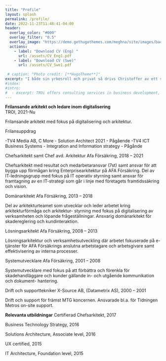 ```yaml
---
title: "Profile"
layout: splash
permalink: /profile/
date: 2022-11-23T11:48:41-04:00
header:
  overlay_color: "#000"
  overlay_filter: "0.5"
  overlay_image: "https://demo.gethugothemes.com/meghna/site/images/backgrounds/hero-area.jpg"
  actions:
    - label: "Download CV (Eng) "
      url: /assets/CV_Eng1.pdf
    - label: "Download CV (Swe)"
      url: /assets/CV_Swe1.pdf
 
 # caption: "Photo credit: [**HugoTheme**]"
excerpt: "I både sin yrkesroll och privat så drivs Christoffer av ett stort intresse för digitalisering, teknik och effektivisering som gynnar verksamhet, användare, kunder och hans egen vardag."
#index:
#intro: 
#  - excerpt: TROi offers consulting services in business development, digitalization, Enterprise and solution architecture with a focus on customer value, quality and efficiency.
---
```


**Frilansande arkitekt och ledare inom digitalisering** <Br/>
TROI, 2021-Nu

Frilansande arkitekt med fokus på digitalisering och arkitektur.

Frilansuppdrag

-TV4 Media AB, C More - Solution Architect 2021 - Pågående
-TV4 ICT Business Systems - Integration and Information strategy - Pågånde 

Chefsarkitekt samt Chef avd. Arkitektur
Afa Försäkring, 2018 – 2021

Chefsarkitekt med resultat och medarbetaransvar (7st) samt ansvar för att bygga upp förmågan kring Enterprisearkitektur på AFA Försäkring. Del av IT-ledningsgrupp med fokus på IT operativ styrning samt ansvar för framtagning av en IT-strategi som går i linje med företagets framtidssäkring och vision.

Domänarkitekt
Afa Försäkring, 2013 – 2018

Del av arkitekturteamet som utvecklar och leder arbetet kring arkitekturförmåga och arkitektur- styrning med fokus på digitalisering av verksamheten och löpande frågeställningar. Ansvarig domänarkitekt för skadereglering och kundinteraktion.

Lösningsarkitekt
Afa Försäkring, 2008 – 2013

Lösningsarkitektur och verksamhetsutveckling där arbetet fokuserade på e-tjänster för AFA Försäkrings anslutna arbetstagare och arbetsgivare samt effektivisering av interna processer.

Systemutvecklare
Afa Försäkring, 2001 – 2008

Systemutvecklare med fokus på att förbättra och förenkla för skadehandläggare och kunder gällande in- och utgående kommunikation och dokument- hantering.

Drift och supporttekniker
X-Source AB, (Datametrix AS), 2000 – 2001

Drift och support för främst MTG koncernen. Ansvarade bl.a. för Tidningen Metros on-site support.

**Relevanta utbildningar**
Certifierad Chefsarkitekt,  2017

Business Technology Strategy, 2016

Solutions Architecture, Associate level, 2016

UX certified, 2015

IT Architecture, Foundation level, 2015 




